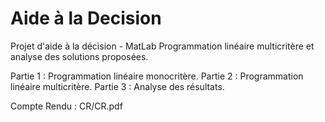 Aide à la Decision
===========

Projet d'aide à la décision - MatLab
Programmation linéaire multicritère et analyse des solutions proposées.

Partie 1 : Programmation linéaire monocritère.
Partie 2 : Programmation linéaire multicritère.
Partie 3 : Analyse des résultats.

Compte Rendu : CR/CR.pdf
